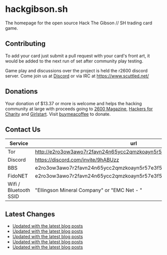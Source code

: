 # hackgibson.sh
The homepage for the open source Hack The Gibson // SH trading card game.


## Contributing

To add your card just submit a pull request with your card's front art, it would be added to the next run of set after community play testing.

Game play and discussions over the project is held the r2600 discord server. Come join us at [Discord](https://discord.com/invite/9hABUzz) or via IRC at https://www.scuttled.net/


## Donations

Your donation of $13.37 or more is welcome and helps the hacking community at large with proceeds going to [2600 Magazine](https://2600.com/), [Hackers for Charity](https://hackersforcharity.org) and [Girlstart](https://girlstart.org).  Visit [buymeacoffee](https://www.buymeacoffee.com/hackgibson.sh) to donate.


## Contact Us

Service | url
-|-
Tor | http://e2ro3ow3awo7r2favn24n65ycc2qmzkoayn5r57e3f56nvjwdcgg32ad.onion
Discord | https://discord.com/invite/9hABUzz
BBS | e2ro3ow3awo7r2favn24n65ycc2qmzkoayn5r57e3f56nvjwdcgg32ad.onion:23
FidoNET | e2ro3ow3awo7r2favn24n65ycc2qmzkoayn5r57e3f56nvjwdcgg32ad.onion:24554
Wifi / Bluetooth SSID | "Ellingson Mineral Company" or "EMC Net - <fidonet address>"

## Latest Changes
<!-- BLOG-POST-LIST:START -->
- [Updated with the latest blog posts](https://github.com/DFW2600/hackgibson.sh/commit/de3a462090f5bdafa5a20800d00ae17371abf2ac)
- [Updated with the latest blog posts](https://github.com/DFW2600/hackgibson.sh/commit/ced13afac55a8299599b8bd8b057e6a47df56d21)
- [Updated with the latest blog posts](https://github.com/DFW2600/hackgibson.sh/commit/f449675a608113f5f59e23b2458a4af13e570782)
- [Updated with the latest blog posts](https://github.com/DFW2600/hackgibson.sh/commit/6f13ef8f58a2b7ae567cce2c3bb7e3c0bf1eead6)
- [Updated with the latest blog posts](https://github.com/DFW2600/hackgibson.sh/commit/a9c74e2f1cd88dbf468c58a00f66a4db5aea6043)
<!-- BLOG-POST-LIST:END -->
